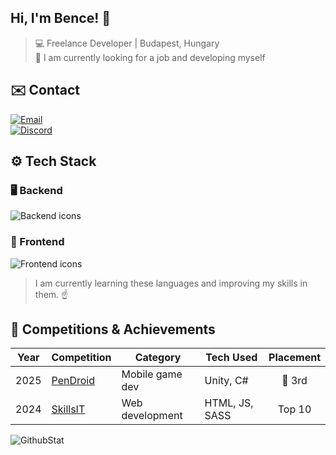 ## Hi, I'm Bence! 👋  
> 💻 Freelance Developer | Budapest, Hungary  
> 💼 I am currently looking for a job and developing myself 

## ✉️ Contact<br>
[![Email](https://img.shields.io/badge/contact@bencso.hu-black?style=for-the-badge)](mailto:hello@bencso.hu)  
[![Discord](https://img.shields.io/badge/bencso-%235865F2?style=for-the-badge&logo=discord&logoColor=white)](https://discord.com)

## ⚙️ Tech Stack  
### 🖥 Backend  
![Backend icons](https://skillicons.dev/icons?i=cs,laravel)

### 🎨 Frontend  
![Frontend icons](https://skillicons.dev/icons?i=react,next,astro,js,ts,tailwind,sass)
> I am currently learning these languages and improving my skills in them. ☝

## 🏅 Competitions & Achievements  
| Year  | Competition | Category | Tech Used | Placement |
|-------|------------|----------|-----------|:---------:|
| 2025 | [PenDroid](https://pendroid.uni-pen.hu/) | Mobile game dev | Unity, C# | 🥉 3rd |
| 2024 | [SkillsIT](https://worldskillshungary.hu/juniorskills/juniorskills-2024/webfejleszto) | Web development | HTML, JS, SASS | Top 10 |

![GithubStat](https://komarev.com/ghpvc/?username=bencso&label=👀&color=000000&style=for-the-badge)
